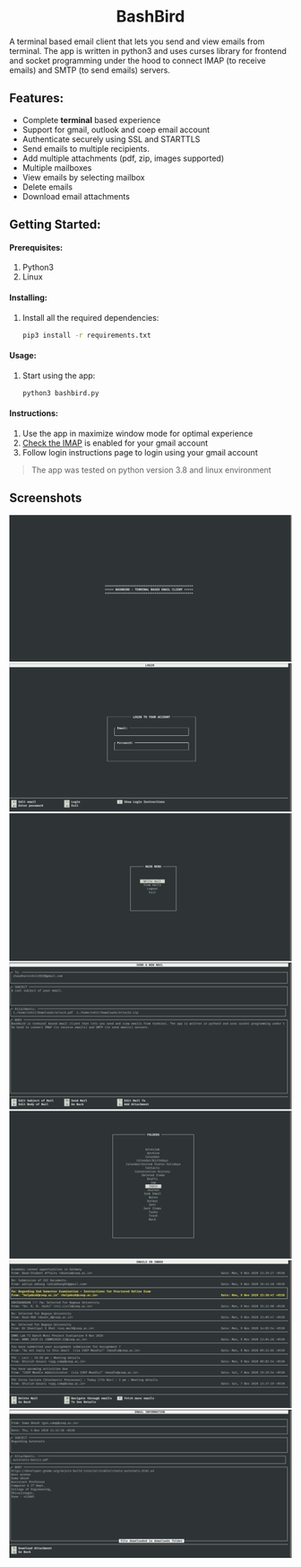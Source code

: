 <h1 align="center"> BashBird </h1>

A terminal based email client that lets you send and view emails from terminal. The app is written in python3 and uses curses library for frontend and socket programming under the hood to connect IMAP (to receive emails) and SMTP (to send emails) servers. 

## Features:

-   Complete **terminal** based experience
-   Support for gmail, outlook and coep email account
-   Authenticate securely using SSL and STARTTLS
-   Send emails to multiple recipients.
-   Add multiple attachments (pdf, zip, images supported)
-   Multiple mailboxes
-   View emails by selecting mailbox
-   Delete emails
-   Download email attachments

## Getting Started:

#### Prerequisites:

1. Python3
2. Linux

#### Installing:

1. Install all the required dependencies:
    ```sh
    pip3 install -r requirements.txt
    ```

#### Usage:

1. Start using the app:
    ```sh
    python3 bashbird.py
    ```

#### Instructions:

1. Use the app in maximize window mode for optimal experience
2. [Check the IMAP](https://support.google.com/mail/answer/7126229?hl=en) is enabled for your gmail account
3. Follow login instructions page to login using your gmail account

> The app was tested on python version 3.8 and linux environment

## Screenshots

<div style={display: 'flex'}>
    <img src="Screenshots/1.png" alt="Intro Page" title="Intro Page"/>
    <img src="Screenshots/2.png" alt="Login Page" title="Login Page" />
    <img src="Screenshots/3.png" alt="Main menu Page" title="Main menu Page"/>
    <img src="Screenshots/4.png" alt="Write mail Page" title="Write mail Page"  />
    <img src="Screenshots/5.png" alt="Mailboxes Page" title="Mailboxes Page"   />
    <img src="Screenshots/6.png" alt="Email Page" title="Email Page"  />
    <img src="Screenshots/7.png" alt="Mail Details Page" title="Mail Details Page"  />
</div>
